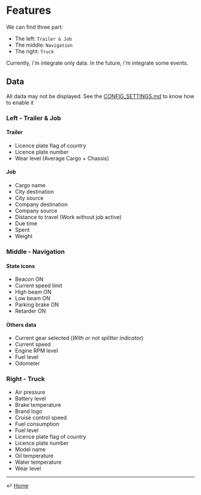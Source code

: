 # Features

We can find three part:

- The left: `Trailer & Job`
- The middle: `Navigation`
- The right: `Truck`

Currently, i'm integrate only data. In the future, i'm integrate some events.

## Data

All dada may not be displayed. See the [CONFIG_SETTINGS.md](CONFIG_SETTINGS.md) to know how to enable it

### Left - Trailer & Job

#### Trailer

- Licence plate flag of country
- Licence plate number
- Wear level (Average Cargo + Chassis)

#### Job

- Cargo name
- City destination
- City source
- Company destination
- Company source
- Distance to travel (Work without job active)
- Due time
- Spent
- Weight

### Middle - Navigation

#### State icons

- Beacon ON
- Current speed limit
- High beam ON
- Low beam ON
- Parking brake ON
- Retarder ON

#### Others data

- Current gear selected (_With or not splitter indicator_)
- Current speed
- Engine RPM level
- Fuel level
- Odometer

### Right - Truck

- Air pressure
- Battery level
- Brake temperature
- Brand logo
- Cruise control speed
- Fuel consumption
- Fuel level
- Licence plate flag of country
- Licence plate number
- Model name
- Oil temperature
- Water temperature
- Wear level

---
↩️ [Home](../README.md)
